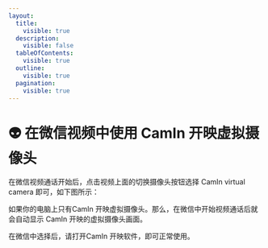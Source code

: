 ```yaml
---
layout:
  title:
    visible: true
  description:
    visible: false
  tableOfContents:
    visible: true
  outline:
    visible: true
  pagination:
    visible: true
---
```


# 👽 在微信视频中使用 CamIn 开映虚拟摄像头

在微信视频通话开始后，点击视频上面的切换摄像头按钮选择 CamIn virtual camera 即可，如下图所示：

如果你的电脑上只有CamIn 开映虚拟摄像头。那么，在微信中开始视频通话后就会自动显示 CamIn 开映的虚拟摄像头画面。

在微信中选择后，请打开CamIn 开映软件，即可正常使用。

###
